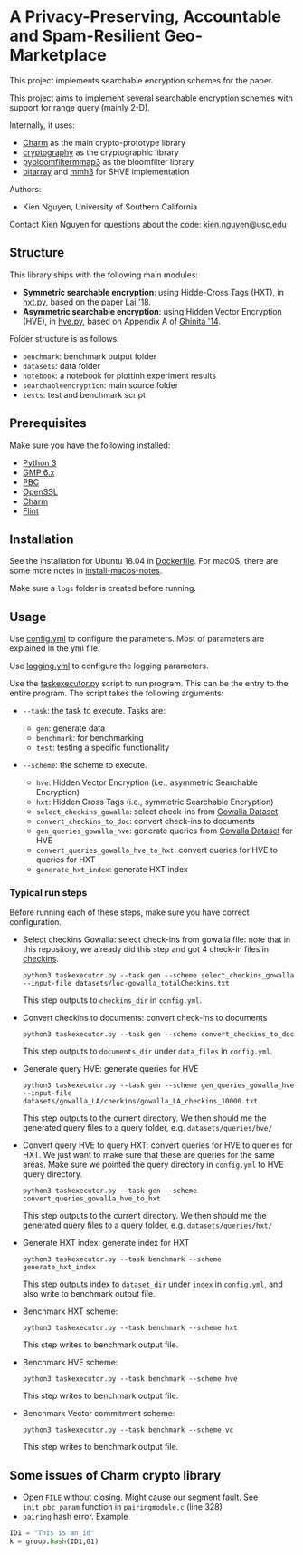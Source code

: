 # A Privacy-Preserving, Accountable and Spam-Resilient Geo-Marketplace

This project implements searchable encryption schemes for the paper.

This project aims to implement several searchable encryption schemes with support for range query (mainly 2-D).

Internally, it uses:
  * [Charm] as the main crypto-prototype library
  * [cryptography] as the cryptographic library
  * [pybloomfiltermmap3] as the bloomfilter library
  * [bitarray] and [mmh3] for SHVE implementation

Authors:
 * Kien Nguyen, University of Southern California

Contact Kien Nguyen for questions about the code:
  kien.nguyen@usc.edu

## Structure ##

This library ships with the following main modules:
 * **Symmetric searchable encryption**: using Hidde-Cross Tags (HXT), in [hxt.py], based on the paper [Lai '18].
 * **Asymmetric searchable encryption**: using Hidden Vector Encryption (HVE), in [hve.py], based on Appendix A of [Ghinita '14].

Folder structure is as follows:
 * `benchmark`: benchmark output folder
 * `datasets`: data folder
 * `notebook`: a notebook for plottinh experiment results
 * `searchableencryption`: main source folder
 * `tests`: test and benchmark script

## Prerequisites ##

Make sure you have the following installed:
 * [Python 3](https://www.python.org/)
 * [GMP 6.x](http://gmplib.org/)
 * [PBC](http://crypto.stanford.edu/pbc/download.html)
 * [OpenSSL](http://www.openssl.org/source/)
 * [Charm]
 * [Flint](http://www.flintlib.org/)

## Installation ##

See the installation for Ubuntu 18.04 in [Dockerfile].
For macOS, there are some more notes in [install-macos-notes].

Make sure a ```logs``` folder is created before running.

## Usage ##

Use [config.yml] to configure the parameters. Most of parameters are explained in the yml file.

Use [logging.yml] to configure the logging parameters.

Use the [taskexecutor.py] script to run program. This can be the entry to the entire program.
The script takes the following arguments:
  * `--task`: the task to execute.
    Tasks are:
    * `gen`: generate data
    * `benchmark`: for benchmarking
    * `test`: testing a specific functionality

  * `--scheme`: the scheme to execute.
    * `hve`: Hidden Vector Encryption (i.e., asymmetric Searchable Encryption)
    * `hxt`: Hidden Cross Tags (i.e., symmetric Searchable Encryption)
    * `select_checkins_gowalla`: select check-ins from [Gowalla Dataset]
    * `convert_checkins_to_doc`: convert check-ins to documents
    * `gen_queries_gowalla_hve`: generate queries from [Gowalla Dataset] for HVE
    * `convert_queries_gowalla_hve_to_hxt`: convert queries for HVE to queries for HXT
    * `generate_hxt_index`: generate HXT index

### Typical run steps ###
Before running each of these steps, make sure you have correct configuration.

- Select checkins Gowalla: select check-ins from gowalla file: note that in this repository,
we already did this step and got 4 check-in files in [checkins].

    ```
    python3 taskexecutor.py --task gen --scheme select_checkins_gowalla --input-file datasets/loc-gowalla_totalCheckins.txt
    ```

    This step outputs to `checkins_dir` in `config.yml`.

- Convert checkins to documents: convert check-ins to documents

    ```
    python3 taskexecutor.py --task gen --scheme convert_checkins_to_doc
    ```

  This step outputs to `documents_dir` under `data_files` in `config.yml`.

- Generate query HVE: generate queries for HVE

    ```
    python3 taskexecutor.py --task gen --scheme gen_queries_gowalla_hve --input-file datasets/gowalla_LA/checkins/gowalla_LA_checkins_10000.txt
    ```
  This step outputs to the current directory. We then should me the generated query files to a query folder, e.g. `datasets/queries/hve/`

- Convert query HVE to query HXT: convert queries for HVE to queries for HXT. We just want to make sure that these are queries for the same areas.
    Make sure we pointed the query directory in `config.yml` to HVE query directory.

    ```
    python3 taskexecutor.py --task gen --scheme convert_queries_gowalla_hve_to_hxt
    ```

  This step outputs to the current directory. We then should me the generated query files to a query folder, e.g. `datasets/queries/hxt/`

- Generate HXT index: generate index for HXT

    ```
    python3 taskexecutor.py --task benchmark --scheme generate_hxt_index
    ```

  This step outputs index to `dataset_dir` under `index` in `config.yml`, and also write to benchmark output file.

- Benchmark HXT scheme:

    ```
    python3 taskexecutor.py --task benchmark --scheme hxt
    ```

  This step writes to benchmark output file.

- Benchmark HVE scheme:

    ```
    python3 taskexecutor.py --task benchmark --scheme hve
    ```

  This step writes to benchmark output file.

- Benchmark Vector commitment scheme:

    ```
    python3 taskexecutor.py --task benchmark --scheme vc
    ```

  This step writes to benchmark output file.

## Some issues of Charm crypto library ##
- Open `FILE` without closing. Might cause our segment fault. See `init_pbc_param` function in `pairingmodule.c` (line 328)
- `pairing` hash error. Example
```python
ID1 = "This is an id"
k = group.hash(ID1,G1)
```

[Charm]: http://charm-crypto.io/
[cryptography]: https://cryptography.io
[pybloomfiltermmap3]: https://pypi.org/project/pybloomfiltermmap3/
[bitarray]: https://pypi.org/project/bitarray/
[mmh3]: https://pypi.org/project/mmh3/

[taskexecutor.py]: /searchable-encryption/taskexecutor.py
[install-macos-notes]: /searchable-encryption/install-macos-note.md
[hve]: /searchable-encryption/searchableencryption/hve
[hve.py]: /searchable-encryption/searchableencryption/hve/hve.py
[hxt.py]: /searchable-encryption/searchableencryption/sse/hxt.py

[Ghinita '14]: https://dl.acm.org/citation.cfm?id=2557559
[Lai '18]: https://dl.acm.org/citation.cfm?id=3243753

[Dockerfile]: /searchable-encryption/Dockerfile
[config.yml]: /searchable-encryption/config.yml
[logging.yml]: /searchable-encryption/logging.yml
[checkins]: /searchable-encryption/datasets/gowalla_LA/checkins

[Gowalla Dataset]: https://snap.stanford.edu/data/loc-gowalla.html
